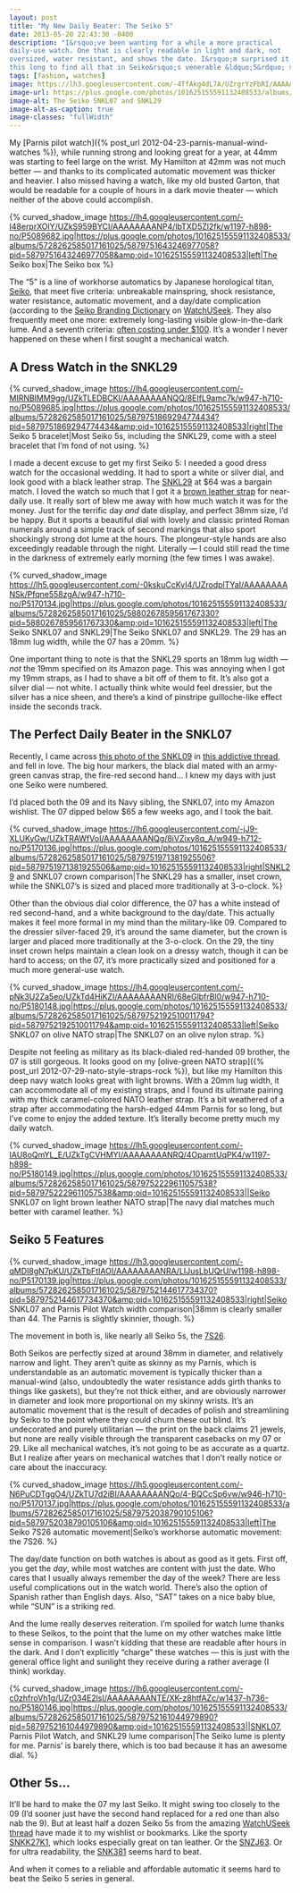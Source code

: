 ```yaml
---
layout: post
title: "My New Daily Beater: The Seiko 5"
date: 2013-05-20 22:43:30 -0400
description: "I&rsquo;ve been wanting for a while a more practical
daily-use watch. One that is clearly readable in light and dark, not
oversized, water resistant, and shows the date. I&rsquo;m surprised it took me
this long to find all that in Seiko&rsquo;s venerable &ldquo;5&rdquo; series."
tags: [fashion, watches]
image: https://lh3.googleusercontent.com/-4TfAkg4dL7A/UZrgrYzFbRI/AAAAAAAANRs/P30lIrPKTtk/w1197-h898-no/P5170132.jpg
image-url: https://plus.google.com/photos/101625155591132408533/albums/5728262585017161025/5880259299481316626?pid=5880259299481316626&oid=101625155591132408533
image-alt: The Seiko SNKL07 and SNKL29
image-alt-as-caption: true
image-classes: "fullWidth"
---
```


My [Parnis pilot watch]({% post_url 2012-04-23-parnis-manual-wind-watches %}),
while running strong and looking great for a year, at 44mm was starting to feel
large on the wrist. My Hamilton at 42mm was not much better &mdash; and
thanks to its complicated automatic movement was thicker and heavier. I also
missed having a watch, like my old busted Garton, that would be readable for a
couple of hours in a dark movie theater &mdash; which neither of the
above could accomplish.

{% curved_shadow_image https://lh4.googleusercontent.com/-I48erprXOlY/UZkS959BYCI/AAAAAAAANP4/lbTXD5Zl2fk/w1197-h898-no/P5089682.jpg|https://plus.google.com/photos/101625155591132408533/albums/5728262585017161025/5879751643246977058?pid=5879751643246977058&amp;oid=101625155591132408533|left|The Seiko box|The Seiko box %}

The &ldquo;5&rdquo; is a line of workhorse automatics by Japanese
horological titan, [Seiko](http://en.wikipedia.org/wiki/Seiko), that
meet five criteria: unbreakable mainspring, shock resistance,
water resistance, automatic movement, and a day/date complication (according
to the [Seiko Branding Dictionary](http://forums.watchuseek.com/f281/seiko-branding-dictionary-209014.html)
on [WatchUSeek](http://watchuseek.com). They also frequently meet one
more: extremely long-lasting visible glow-in-the-dark lume. And a
seventh criteria: [often costing under $100](https://www.google.com/search?q=seiko+5+site%3Aamazon.com&rlz=1C5CHFA_enUS503US505&aq=f&oq=seiko+5+site%3Aamazon.com&aqs=chrome.0.57.2809j0&sourceid=chrome&ie=UTF-8#q=seiko+5&rlz=1C5CHFA_enUS503US505&source=univ&tbm=shop&tbo=u&sa=X&ei=0I2aUb7BF8Lv0gG15IDAAg&ved=0CC4Qsxg&bav=on.2,or.r_cp.r_qf.&bvm=bv.46751780,d.dmg&fp=6f14e6494ed75bed&biw=1440&bih=828). It&rsquo;s a wonder I never happened
on these when I first sought a mechanical watch.

## A Dress Watch in the SNKL29 ##

{% curved_shadow_image https://lh4.googleusercontent.com/-MIRNBlMM9gg/UZkTLEDBCKI/AAAAAAAANQQ/8EIfL9amc7k/w947-h710-no/P5089685.jpg|https://plus.google.com/photos/101625155591132408533/albums/5728262585017161025/5879751869294774434?pid=5879751869294774434&amp;oid=101625155591132408533|right|The Seiko 5 bracelet|Most Seiko 5s, including the SNKL29, come with a steel bracelet that I&rsquo;m fond of not using. %}

I made a decent excuse to get my first Seiko 5: I needed a good dress watch for
the occasional wedding. It had to sport a white or silver dial, and look good
with a black leather strap. The [SNKL29](http://www.amazon.com/gp/product/B0051IYQ06/ref=wms_ohs_product?ie=UTF8&psc=1)
at $64 was a bargain match. I loved the watch so much that I got it a
[brown leather strap](http://www.amazon.com/gp/product/B001F0PTO6/ref=wms_ohs_product?ie=UTF8&psc=1)
for near-daily use. It really sort of blew me away with how much watch it was
for the money. Just for the terrific day *and* date display, and perfect 38mm
size, I&rsquo;d be happy. But it sports a beautiful dial with lovely and classic
printed Roman numerals around a simple track of second markings that also sport
shockingly strong dot lume at the hours. The plongeur-style hands are
also exceedingly readable through the night. Literally &mdash; I could
still read the time in the darkness of extremely early morning (the few
times I was awake).

{% curved_shadow_image https://lh5.googleusercontent.com/-0kskuCcKyI4/UZrodplTYaI/AAAAAAAANSk/Pfqne558zgA/w947-h710-no/P5170134.jpg|https://plus.google.com/photos/101625155591132408533/albums/5728262585017161025/5880267859561767330?pid=5880267859561767330&amp;oid=101625155591132408533|left|The Seiko SNKL07 and SNKL29|The Seiko SNKL07 and SNKL29. The 29 has an 18mm lug width, while the 07 has a 20mm. %}

One important thing to note is that the SNKL29 sports an 18mm lug width
&mdash; *not* the 19mm specified on its Amazon page. This was annoying
when I got my 19mm straps, as I had to shave a bit off of them to fit.
It&rsquo;s also got a silver dial &mdash; not white. I actually think
white would feel dressier, but the silver has a nice sheen, and
there&rsquo;s a kind of pinstripe guilloche-like effect inside the
seconds track.

## The Perfect Daily Beater in the SNKL07 ##
Recently, I came across [this photo of the SNKL09](http://i1056.photobucket.com/albums/t363/kmusky68/snkl09/DSCN02172.jpg)
in [this addictive thread](http://forums.watchuseek.com/f71/show-off-your-seiko-5-a-702513.html),
and fell in love. The big hour markers, the black dial mated with an army-green
canvas strap, the fire-red second hand&hellip; I knew my days with just
one Seiko were numbered.

I&rsquo;d placed both the 09 and its Navy sibling, the SNKL07, into my Amazon
wishlist. The 07 dipped below $65 a few weeks ago, and I took the bait.

{% curved_shadow_image https://lh6.googleusercontent.com/-jJ9-XLUKyGw/UZkTRAWfVoI/AAAAAAAANQg/8iVZixy8q_A/w949-h712-no/P5170136.jpg|https://plus.google.com/photos/101625155591132408533/albums/5728262585017161025/5879751971381925506?pid=5879751971381925506&amp;oid=101625155591132408533|right|SNKL29 and SNKL07 crown comparison|The SNKL29 has a smaller, inset crown, while the SNKL07&rsquo;s is sized and placed more traditionally at 3-o-clock. %}

Other than the obvious dial color difference, the 07 has a white instead
of red second-hand, and a white background to the day/date. This
actually makes it feel more formal in my mind than the military-like 09.
Compared to the dressier silver-faced 29, it&rsquo;s around the same diameter,
but the crown is larger and placed more traditionally at the 3-o-clock.
On the 29, the tiny inset crown helps maintain a clean look on a dressy
watch, though it can be hard to access; on the 07, it&rsquo;s more practically
sized and positioned for a much more general-use watch.

{% curved_shadow_image https://lh4.googleusercontent.com/-pNk3U2Za5eo/UZkTd4HiKZI/AAAAAAAANRI/68eGlbfrBl0/w947-h710-no/P5180148.jpg|https://plus.google.com/photos/101625155591132408533/albums/5728262585017161025/5879752192510011794?pid=5879752192510011794&amp;oid=101625155591132408533|left|Seiko SNKL07 on olive NATO strap|The SNKL07 on an olive nylon strap. %}

Despite not feeling as military as its black-dialed red-handed 09
brother, the 07 is still gorgeous. It looks good on my [olive-green NATO
strap]({% post_url 2012-07-29-nato-style-straps-rock %}), but like my 
Hamilton this deep navy watch looks great with light browns. With a 20mm lug
width, it can accommodate all of my existing straps, and I found its
ultimate pairing with my thick caramel-colored NATO leather strap.
It&rsquo;s a bit weathered of a strap after accommodating the
harsh-edged 44mm Parnis for so long, but I&rsquo;ve come to enjoy the
added texture. It&rsquo;s literally become pretty much my daily watch.

{% curved_shadow_image https://lh5.googleusercontent.com/-IAU8oQmYL_E/UZkTgCVHMYI/AAAAAAAANRQ/4OpamtUqPK4/w1197-h898-no/P5180149.jpg|https://plus.google.com/photos/101625155591132408533/albums/5728262585017161025/5879752229611057538?pid=5879752229611057538&amp;oid=101625155591132408533||Seiko SNKL07 on light brown leather NATO strap|The navy dial matches much better with caramel leather. %}

## Seiko 5 Features ##
{% curved_shadow_image https://lh3.googleusercontent.com/-qMDI8gN7pKU/UZkTbFtIAOI/AAAAAAAANRA/LIJusLbUQrU/w1198-h898-no/P5170139.jpg|https://plus.google.com/photos/101625155591132408533/albums/5728262585017161025/5879752144617734370?pid=5879752144617734370&amp;oid=101625155591132408533|right|Seiko SNKL07 and Parnis Pilot Watch width comparison|38mm is clearly smaller than 44. The Parnis is slightly skinnier, though. %}

The movement in both is, like nearly all Seiko 5s, the [7S26](https://watchotaku.atlassian.net/wiki/display/swr/Seiko+7S26).

Both Seikos are perfectly sized at around 38mm in diameter, and
relatively narrow and light. They aren&rsquo;t quite as skinny as my
Parnis, which is understandable as an automatic movement is typically
thicker than a manual-wind (also, undoubtedly the water resistance adds
girth thanks to things like gaskets), but they&rsquo;re not thick
either, and are obviously narrower in diameter and look more proportional
on my skinny wrists.
It&rsquo;s an automatic movement that is the result of decades of
polish and streamlining by Seiko to the point where they could churn
these out blind. It&rsquo;s undecorated and purely utilitarian &mdash;
the print on the back claims 21 jewels, but none are really visible
through the transparent casebacks on my 07 or 29. Like all mechanical
watches, it&rsquo;s not going to be as accurate as a quartz. But I
realize after years on mechanical watches that I don&rsquo;t really
notice or care about the inaccuracy.

{% curved_shadow_image https://lh5.googleusercontent.com/-N6PuCDTggO4/UZkTU7d2iBI/AAAAAAAANQo/4-BQCcSp6vw/w946-h710-no/P5170137.jpg|https://plus.google.com/photos/101625155591132408533/albums/5728262585017161025/5879752038790105106?pid=5879752038790105106&amp;oid=101625155591132408533|left|The Seiko 7S26 automatic movement|Seiko&rsquo;s workhorse automatic movement: the 7S26. %}

The day/date function on both watches is about as good as it gets. First
off, you get the *day*, while most watches are content with just the
date. Who cares that I usually always remember the day of the week?
There are less useful complications out in the watch world.
There&rsquo;s also the option of Spanish rather than English days. Also,
&ldquo;SAT&rdquo; takes on a nice baby blue, while &ldquo;SUN&rdquo; is a
striking red.

And the lume really deserves reiteration. I&rsquo;m spoiled for
watch lume thanks to these Seikos, to the point that the lume on my other
watches make little sense in comparison. I wasn&rsquo;t kidding that
these are readable after hours in the dark. And I don&rsquo;t explicitly
&ldquo;charge&rdquo; these watches &mdash; this is just with the general office
light and sunlight they receive during a rather average (I think) workday.

{% curved_shadow_image https://lh6.googleusercontent.com/-c0zhfroVh1g/UZr034E2lsI/AAAAAAAANTE/XK-z8htfAZc/w1437-h736-no/P5180146.jpg|https://plus.google.com/photos/101625155591132408533/albums/5728262585017161025/5879752161044979890?pid=5879752161044979890&amp;oid=101625155591132408533||SNKL07, Parnis Pilot Watch, and SNKL29 lume comparison|The Seiko lume is plenty for me. Parnis&rsquo; is barely there, which is too bad because it has an awesome dial. %}

## Other 5s&hellip; ##
It&rsquo;ll be hard to make the 07 my last Seiko. It might swing too closely to
the 09 (I&rsquo;d sooner just have the second hand replaced for a red one than
also nab the 9). But at least half a dozen Seiko 5s from the amazing
[WatchUSeek thread](http://forums.watchuseek.com/f281/seiko-branding-dictionary-209014.html)
have made it to my wishlist or bookmarks. Like the sporty [SNKK27K1](http://forums.watchuseek.com/f71/show-off-your-seiko-5-a-702513-4.html#post5135874),
which looks especially great on tan leather. Or the [SNZJ63](http://forums.watchuseek.com/f71/show-off-your-seiko-5-a-702513-9.html#post5270388).
Or for ultra readability, the [SNK381](http://forums.watchuseek.com/f21/understated-snk381-310921.html)
seems hard to beat.

And when it comes to a reliable and affordable automatic it seems hard to beat
the Seiko 5 series in general.
